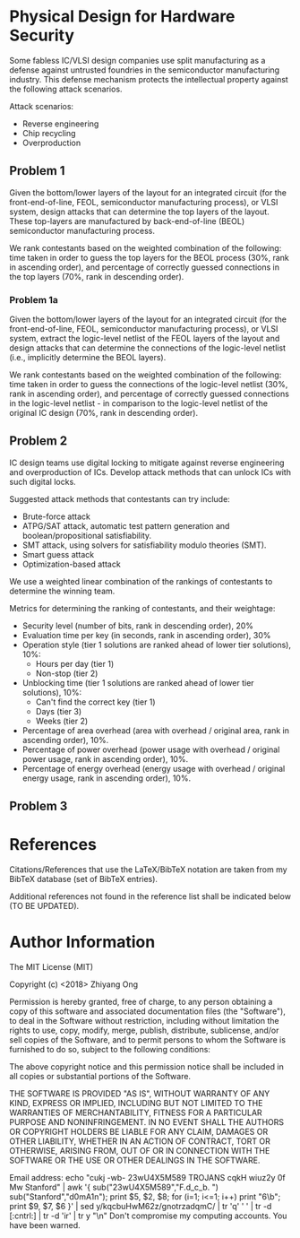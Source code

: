 #	Physical Design for Hardware Security



Some fabless IC/VLSI design companies use split manufacturing as a defense
	against untrusted foundries in the semiconductor manufacturing industry.
	This defense mechanism protects the intellectual property against the
		following attack scenarios.

Attack scenarios:
+ Reverse engineering
+ Chip recycling
+ Overproduction


##	Problem 1

Given the bottom/lower layers of the layout for an integrated circuit (for
	the front-end-of-line, FEOL, semiconductor manufacturing process), or
	VLSI system, design attacks that can determine the top layers of the layout.
	These top-layers are manufactured by back-end-of-line (BEOL) semiconductor
		manufacturing process.

We rank contestants based on the weighted combination of the following: time
	taken in order to guess the top layers for the BEOL process (30%, rank in
	ascending order), and percentage of correctly guessed connections in the
	top layers (70%, rank in descending order).


###	Problem 1a

Given the bottom/lower layers of the layout for an integrated circuit (for
	the front-end-of-line, FEOL, semiconductor manufacturing process), or
	VLSI system, extract the logic-level netlist of the FEOL layers of the
	layout and design attacks that can determine the connections of the
	logic-level netlist (i.e., implicitly determine the BEOL layers).

We rank contestants based on the weighted combination of the following: time
	taken in order to guess the connections of the logic-level netlist (30%,
	rank in ascending order), and percentage of correctly guessed connections
	in the logic-level netlist - in comparison to the logic-level netlist of
	the original IC design (70%, rank in descending order).



##	Problem 2

IC design teams use digital locking to mitigate against reverse engineering and
	overproduction of ICs.
	Develop attack methods that can unlock ICs with such digital locks.

Suggested attack methods that contestants can try include:
+ Brute-force attack
+ ATPG/SAT attack, automatic test pattern generation and
	boolean/propositional satisfiability.
+ SMT attack, using solvers for satisfiability modulo theories (SMT).
+ Smart guess attack
+ Optimization-based attack

We use a weighted linear combination of the rankings of contestants to
	determine the winning team.

Metrics for determining the ranking of contestants, and their weightage:
+ Security level (number of bits, rank in descending order), 20%
+ Evaluation time per key (in seconds, rank in ascending order), 30%
+ Operation style (tier 1 solutions are ranked ahead of lower tier solutions),
	10%:
	- Hours per day (tier 1)
	- Non-stop (tier 2)
+ Unblocking time (tier 1 solutions are ranked ahead of lower tier solutions),
	10%:
	- Can't find the correct key (tier 1)
	- Days (tier 3)
	- Weeks (tier 2)
+ Percentage of area overhead (area with overhead / original area, rank in
	ascending order), 10%.
+ Percentage of power overhead (power usage with overhead / original power
	usage, rank in ascending order), 10%.
+ Percentage of energy overhead (energy usage with overhead / original energy
		usage, rank in ascending order), 10%.




##	Problem 3








#	References

Citations/References that use the LaTeX/BibTeX notation are taken from my BibTeX database (set of BibTeX entries).

Additional references not found in the reference list shall be indicated below (TO BE UPDATED).



#	Author Information


The MIT License (MIT)

Copyright (c) <2018> Zhiyang Ong

Permission is hereby granted, free of charge, to any person obtaining a copy of this software and associated documentation files (the "Software"), to deal in the Software without restriction, including without limitation the rights to use, copy, modify, merge, publish, distribute, sublicense, and/or sell copies of the Software, and to permit persons to whom the Software is furnished to do so, subject to the following conditions:

The above copyright notice and this permission notice shall be included in all copies or substantial portions of the Software.

THE SOFTWARE IS PROVIDED "AS IS", WITHOUT WARRANTY OF ANY KIND, EXPRESS OR IMPLIED, INCLUDING BUT NOT LIMITED TO THE WARRANTIES OF MERCHANTABILITY, FITNESS FOR A PARTICULAR PURPOSE AND NONINFRINGEMENT. IN NO EVENT SHALL THE AUTHORS OR COPYRIGHT HOLDERS BE LIABLE FOR ANY CLAIM, DAMAGES OR OTHER LIABILITY, WHETHER IN AN ACTION OF CONTRACT, TORT OR OTHERWISE, ARISING FROM, OUT OF OR IN CONNECTION WITH THE SOFTWARE OR THE USE OR OTHER DEALINGS IN THE SOFTWARE.

Email address: echo "cukj -wb- 23wU4X5M589 TROJANS cqkH wiuz2y 0f Mw Stanford" | awk '{ sub("23wU4X5M589","F.d_c_b. ") sub("Stanford","d0mA1n"); print $5, $2, $8; for (i=1; i<=1; i++) print "6\b"; print $9, $7, $6 }' | sed y/kqcbuHwM62z/gnotrzadqmC/ | tr 'q' ' ' | tr -d [:cntrl:] | tr -d 'ir' | tr y "\n"		Don't compromise my computing accounts. You have been warned.
